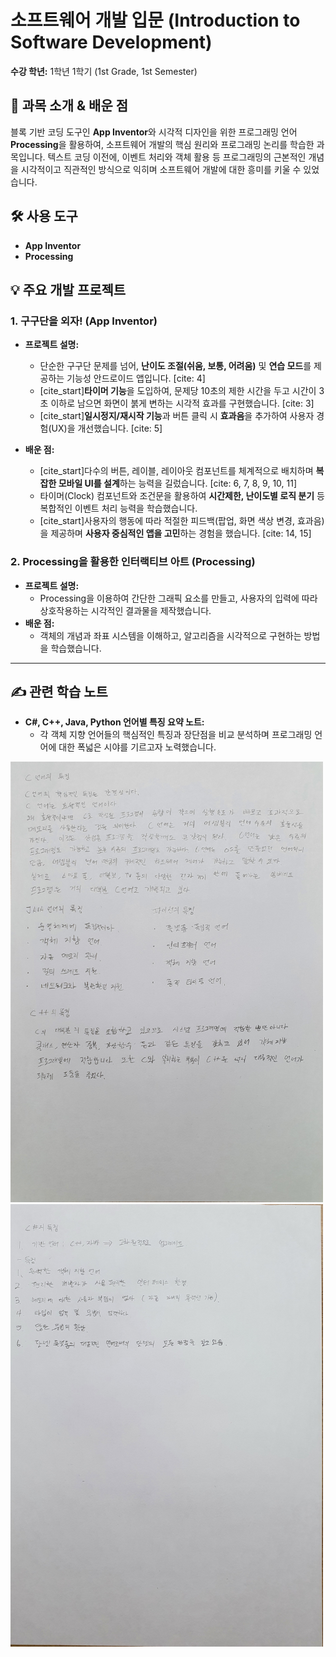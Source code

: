 # 소프트웨어 개발 입문 (Introduction to Software Development)

**수강 학년:** 1학년 1학기 (1st Grade, 1st Semester)

## 📖 과목 소개 & 배운 점

블록 기반 코딩 도구인 **App Inventor**와 시각적 디자인을 위한 프로그래밍 언어 **Processing**을 활용하여, 소프트웨어 개발의 핵심 원리와 프로그래밍 논리를 학습한 과목입니다. 텍스트 코딩 이전에, 이벤트 처리와 객체 활용 등 프로그래밍의 근본적인 개념을 시각적이고 직관적인 방식으로 익히며 소프트웨어 개발에 대한 흥미를 키울 수 있었습니다.

## 🛠️ 사용 도구

-   **App Inventor**
-   **Processing**

## 💡 주요 개발 프로젝트

### 1. 구구단을 외자! (App Inventor)
-   **프로젝트 설명:**
    -   단순한 구구단 문제를 넘어, **난이도 조절(쉬움, 보통, 어려움)** 및 **연습 모드**를 제공하는 기능성 안드로이드 앱입니다. [cite: 4]
    -   [cite_start]**타이머 기능**을 도입하여, 문제당 10초의 제한 시간을 두고 시간이 3초 이하로 남으면 화면이 붉게 변하는 시각적 효과를 구현했습니다. [cite: 3]
    -   [cite_start]**일시정지/재시작 기능**과 버튼 클릭 시 **효과음**을 추가하여 사용자 경험(UX)을 개선했습니다. [cite: 5]

-   **배운 점:**
    -   [cite_start]다수의 버튼, 레이블, 레이아웃 컴포넌트를 체계적으로 배치하며 **복잡한 모바일 UI를 설계**하는 능력을 길렀습니다. [cite: 6, 7, 8, 9, 10, 11]
    -   타이머(Clock) 컴포넌트와 조건문을 활용하여 **시간제한, 난이도별 로직 분기** 등 복합적인 이벤트 처리 능력을 학습했습니다.
    -   [cite_start]사용자의 행동에 따라 적절한 피드백(팝업, 화면 색상 변경, 효과음)을 제공하며 **사용자 중심적인 앱을 고민**하는 경험을 했습니다. [cite: 14, 15]

### 2. Processing을 활용한 인터랙티브 아트 (Processing)
-   **프로젝트 설명:**
    -   Processing을 이용하여 간단한 그래픽 요소를 만들고, 사용자의 입력에 따라 상호작용하는 시각적인 결과물을 제작했습니다.
-   **배운 점:**
    -   객체의 개념과 좌표 시스템을 이해하고, 알고리즘을 시각적으로 구현하는 방법을 학습했습니다.

---

## ✍️ 관련 학습 노트

-   **C#, C++, Java, Python 언어별 특징 요약 노트:**
    -   각 객체 지향 언어들의 핵심적인 특징과 장단점을 비교 분석하며 프로그래밍 언어에 대한 폭넓은 시야를 기르고자 노력했습니다.

<img src="./language-comparison-note-1.jpg" alt="언어 비교 노트 1" width="500"/>
<img src="./language-comparison-note-2.jpg" alt="언어 비교 노트 2" width="500"/>

